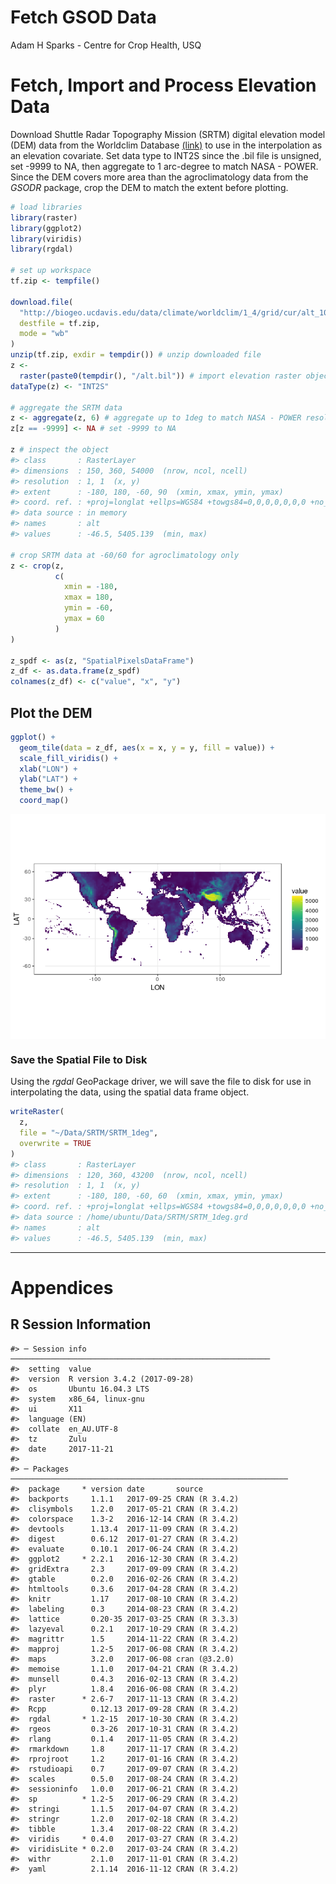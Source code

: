 Fetch GSOD Data
================
Adam H Sparks - Centre for Crop Health, USQ

Fetch, Import and Process Elevation Data
========================================

Download Shuttle Radar Topography Mission (SRTM) digital elevation model (DEM) data from the Worldclim Database [(link)](http://www.worldclim.org/) to use in the interpolation as an elevation covariate. Set data type to INT2S since the .bil file is unsigned, set -9999 to NA, then aggregate to 1 arc-degree to match NASA - POWER. Since the DEM covers more area than the agroclimatology data from the *GSODR* package, crop the DEM to match the extent before plotting.

``` r
# load libraries
library(raster)
library(ggplot2)
library(viridis)
library(rgdal)

# set up workspace
tf.zip <- tempfile()

download.file(
  "http://biogeo.ucdavis.edu/data/climate/worldclim/1_4/grid/cur/alt_10m_bil.zip",
  destfile = tf.zip,
  mode = "wb"
)
unzip(tf.zip, exdir = tempdir()) # unzip downloaded file
z <-
  raster(paste0(tempdir(), "/alt.bil")) # import elevation raster object
dataType(z) <- "INT2S"

# aggregate the SRTM data
z <- aggregate(z, 6) # aggregate up to 1deg to match NASA - POWER resolution
z[z == -9999] <- NA # set -9999 to NA

z # inspect the object
#> class       : RasterLayer 
#> dimensions  : 150, 360, 54000  (nrow, ncol, ncell)
#> resolution  : 1, 1  (x, y)
#> extent      : -180, 180, -60, 90  (xmin, xmax, ymin, ymax)
#> coord. ref. : +proj=longlat +ellps=WGS84 +towgs84=0,0,0,0,0,0,0 +no_defs 
#> data source : in memory
#> names       : alt 
#> values      : -46.5, 5405.139  (min, max)

# crop SRTM data at -60/60 for agroclimatology only
z <- crop(z, 
          c(
            xmin = -180,
            xmax = 180,
            ymin = -60,
            ymax = 60
          )
)

z_spdf <- as(z, "SpatialPixelsDataFrame")
z_df <- as.data.frame(z_spdf)
colnames(z_df) <- c("value", "x", "y")
```

Plot the DEM
------------

``` r
ggplot() +
  geom_tile(data = z_df, aes(x = x, y = y, fill = value)) +
  scale_fill_viridis() +
  xlab("LON") +
  ylab("LAT") +
  theme_bw() +
  coord_map()
```

<img src="3_-_fetch_DEM_files/figure-markdown_github/unnamed-chunk-1-1.png" style="display: block; margin: auto;" />

### Save the Spatial File to Disk

Using the *rgdal* GeoPackage driver, we will save the file to disk for use in interpolating the data, using the spatial data frame object.

``` r
writeRaster(
  z,
  file = "~/Data/SRTM/SRTM_1deg",
  overwrite = TRUE
)
#> class       : RasterLayer 
#> dimensions  : 120, 360, 43200  (nrow, ncol, ncell)
#> resolution  : 1, 1  (x, y)
#> extent      : -180, 180, -60, 60  (xmin, xmax, ymin, ymax)
#> coord. ref. : +proj=longlat +ellps=WGS84 +towgs84=0,0,0,0,0,0,0 +no_defs 
#> data source : /home/ubuntu/Data/SRTM/SRTM_1deg.grd 
#> names       : alt 
#> values      : -46.5, 5405.139  (min, max)
```

------------------------------------------------------------------------

Appendices
==========

R Session Information
---------------------

    #> ─ Session info ──────────────────────────────────────────────────────────
    #>  setting  value                       
    #>  version  R version 3.4.2 (2017-09-28)
    #>  os       Ubuntu 16.04.3 LTS          
    #>  system   x86_64, linux-gnu           
    #>  ui       X11                         
    #>  language (EN)                        
    #>  collate  en_AU.UTF-8                 
    #>  tz       Zulu                        
    #>  date     2017-11-21                  
    #> 
    #> ─ Packages ──────────────────────────────────────────────────────────────
    #>  package     * version date       source        
    #>  backports     1.1.1   2017-09-25 CRAN (R 3.4.2)
    #>  clisymbols    1.2.0   2017-05-21 CRAN (R 3.4.2)
    #>  colorspace    1.3-2   2016-12-14 CRAN (R 3.4.2)
    #>  devtools      1.13.4  2017-11-09 CRAN (R 3.4.2)
    #>  digest        0.6.12  2017-01-27 CRAN (R 3.4.2)
    #>  evaluate      0.10.1  2017-06-24 CRAN (R 3.4.2)
    #>  ggplot2     * 2.2.1   2016-12-30 CRAN (R 3.4.2)
    #>  gridExtra     2.3     2017-09-09 CRAN (R 3.4.2)
    #>  gtable        0.2.0   2016-02-26 CRAN (R 3.4.2)
    #>  htmltools     0.3.6   2017-04-28 CRAN (R 3.4.2)
    #>  knitr         1.17    2017-08-10 CRAN (R 3.4.2)
    #>  labeling      0.3     2014-08-23 CRAN (R 3.4.2)
    #>  lattice       0.20-35 2017-03-25 CRAN (R 3.3.3)
    #>  lazyeval      0.2.1   2017-10-29 CRAN (R 3.4.2)
    #>  magrittr      1.5     2014-11-22 CRAN (R 3.4.2)
    #>  mapproj       1.2-5   2017-06-08 CRAN (R 3.4.2)
    #>  maps          3.2.0   2017-06-08 cran (@3.2.0) 
    #>  memoise       1.1.0   2017-04-21 CRAN (R 3.4.2)
    #>  munsell       0.4.3   2016-02-13 CRAN (R 3.4.2)
    #>  plyr          1.8.4   2016-06-08 CRAN (R 3.4.2)
    #>  raster      * 2.6-7   2017-11-13 CRAN (R 3.4.2)
    #>  Rcpp          0.12.13 2017-09-28 CRAN (R 3.4.2)
    #>  rgdal       * 1.2-15  2017-10-30 CRAN (R 3.4.2)
    #>  rgeos         0.3-26  2017-10-31 CRAN (R 3.4.2)
    #>  rlang         0.1.4   2017-11-05 CRAN (R 3.4.2)
    #>  rmarkdown     1.8     2017-11-17 CRAN (R 3.4.2)
    #>  rprojroot     1.2     2017-01-16 CRAN (R 3.4.2)
    #>  rstudioapi    0.7     2017-09-07 CRAN (R 3.4.2)
    #>  scales        0.5.0   2017-08-24 CRAN (R 3.4.2)
    #>  sessioninfo   1.0.0   2017-06-21 CRAN (R 3.4.2)
    #>  sp          * 1.2-5   2017-06-29 CRAN (R 3.4.2)
    #>  stringi       1.1.5   2017-04-07 CRAN (R 3.4.2)
    #>  stringr       1.2.0   2017-02-18 CRAN (R 3.4.2)
    #>  tibble        1.3.4   2017-08-22 CRAN (R 3.4.2)
    #>  viridis     * 0.4.0   2017-03-27 CRAN (R 3.4.2)
    #>  viridisLite * 0.2.0   2017-03-24 CRAN (R 3.4.2)
    #>  withr         2.1.0   2017-11-01 CRAN (R 3.4.2)
    #>  yaml          2.1.14  2016-11-12 CRAN (R 3.4.2)
